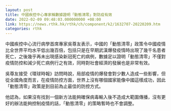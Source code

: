 ```yaml
---
layout: post
title: 中國疾控中心專家稱數據證明「動態清零」對防疫有效
date: 2022-02-09 09:48:03.000000000 +08:00
link: https://news.rthk.hk/rthk/ch/component/k2/1632707-20220209.htm
categories: rthk
---
```


中國疾控中心流行病學首席專家吳尊友表示，中國的「動態清零」政策令中國疫情比全世界平均水平低出幾百倍，包括只是在早期武漢爆發疫情時出現了幾千名患者死亡，之後幾乎再未出現感染新冠死亡的病例，數據足以證明「動態清零」不僅對疫情防控和減少死亡病例行之有效，同時對社會經濟的發展也是非常有效。 

吳尊友接受《環球時報》訪問時說，局部疫情的爆發會對少數人造成一些影響，但從全國角度而言，在疫情防控方面，世界上沒有哪個國家能像中國這樣成功，因此「動態清零」政策是到目前為止最佳的防控方式。

他認為，如果沒有找到一個新方法能夠確保病毒輸入後不造成大範圍傳播，沒有更好的辦法能夠控制疫情的話，「動態清零」的策略暫時也不會調整。
